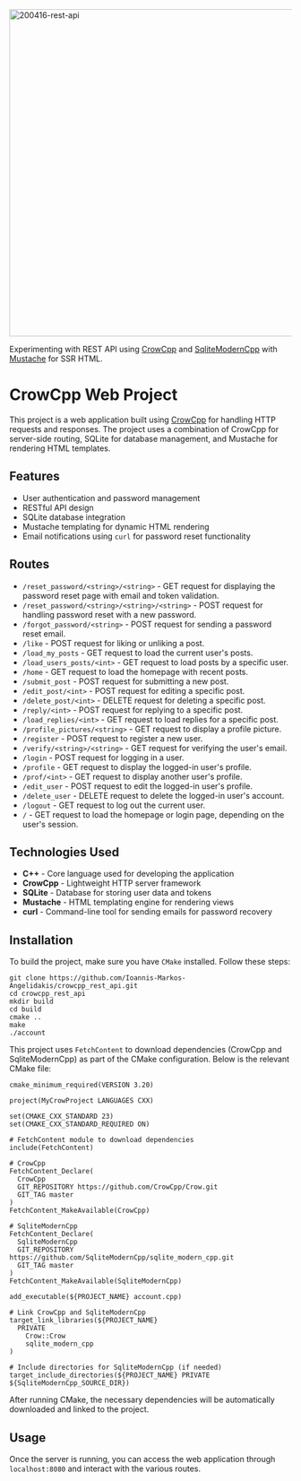 <img width="584" alt="200416-rest-api" src="https://github.com/Mark-AAAA/crowcpp_rest_api/assets/52075807/290c389a-1c52-4b43-bcf6-4219ca5a44f5">
<p>Experimenting with REST API using <a href="https://github.com/CrowCpp/Crow">CrowCpp</a> and <a href="https://github.com/SqliteModernCpp/sqlite_modern_cpp">SqliteModernCpp</a> with <a href="https://github.com/mustache/spec">Mustache</a> for SSR HTML.</p>
<h1>CrowCpp Web Project</h1>

<p>This project is a web application built using <a href="https://crowcpp.org/">CrowCpp</a> for handling HTTP requests and responses. The project uses a combination of CrowCpp for server-side routing, SQLite for database management, and Mustache for rendering HTML templates.</p>

<h2>Features</h2>
<ul>
  <li>User authentication and password management</li>
  <li>RESTful API design</li>
  <li>SQLite database integration</li>
  <li>Mustache templating for dynamic HTML rendering</li>
  <li>Email notifications using <code>curl</code> for password reset functionality</li>
</ul>

<h2>Routes</h2>
<ul>
  <li><code>/reset_password/&lt;string&gt;/&lt;string&gt;</code> - GET request for displaying the password reset page with email and token validation.</li>
  <li><code>/reset_password/&lt;string&gt;/&lt;string&gt;/&lt;string&gt;</code> - POST request for handling password reset with a new password.</li>
  <li><code>/forgot_password/&lt;string&gt;</code> - POST request for sending a password reset email.</li>
  <li><code>/like</code> - POST request for liking or unliking a post.</li>
  <li><code>/load_my_posts</code> - GET request to load the current user's posts.</li>
  <li><code>/load_users_posts/&lt;int&gt;</code> - GET request to load posts by a specific user.</li>
  <li><code>/home</code> - GET request to load the homepage with recent posts.</li>
  <li><code>/submit_post</code> - POST request for submitting a new post.</li>
  <li><code>/edit_post/&lt;int&gt;</code> - POST request for editing a specific post.</li>
  <li><code>/delete_post/&lt;int&gt;</code> - DELETE request for deleting a specific post.</li>
  <li><code>/reply/&lt;int&gt;</code> - POST request for replying to a specific post.</li>
  <li><code>/load_replies/&lt;int&gt;</code> - GET request to load replies for a specific post.</li>
  <li><code>/profile_pictures/&lt;string&gt;</code> - GET request to display a profile picture.</li>
  <li><code>/register</code> - POST request to register a new user.</li>
  <li><code>/verify/&lt;string&gt;/&lt;string&gt;</code> - GET request for verifying the user's email.</li>
  <li><code>/login</code> - POST request for logging in a user.</li>
  <li><code>/profile</code> - GET request to display the logged-in user's profile.</li>
  <li><code>/prof/&lt;int&gt;</code> - GET request to display another user's profile.</li>
  <li><code>/edit_user</code> - POST request to edit the logged-in user's profile.</li>
  <li><code>/delete_user</code> - DELETE request to delete the logged-in user's account.</li>
  <li><code>/logout</code> - GET request to log out the current user.</li>
  <li><code>/</code> - GET request to load the homepage or login page, depending on the user's session.</li>
</ul>


<h2>Technologies Used</h2>
<ul>
  <li><strong>C++</strong> - Core language used for developing the application</li>
  <li><strong>CrowCpp</strong> - Lightweight HTTP server framework</li>
  <li><strong>SQLite</strong> - Database for storing user data and tokens</li>
  <li><strong>Mustache</strong> - HTML templating engine for rendering views</li>
  <li><strong>curl</strong> - Command-line tool for sending emails for password recovery</li>
</ul>

<h2>Installation</h2>
<p>To build the project, make sure you have <code>CMake</code> installed. Follow these steps:</p>

<pre><code>git clone https://github.com/Ioannis-Markos-Angelidakis/crowcpp_rest_api.git
cd crowcpp_rest_api
mkdir build
cd build
cmake ..
make
./account
</code></pre>

<p>This project uses <code>FetchContent</code> to download dependencies (CrowCpp and SqliteModernCpp) as part of the CMake configuration. Below is the relevant CMake file:</p>

<pre><code>cmake_minimum_required(VERSION 3.20)

project(MyCrowProject LANGUAGES CXX)

set(CMAKE_CXX_STANDARD 23)
set(CMAKE_CXX_STANDARD_REQUIRED ON)

# FetchContent module to download dependencies
include(FetchContent)

# CrowCpp
FetchContent_Declare(
  CrowCpp
  GIT_REPOSITORY https://github.com/CrowCpp/Crow.git
  GIT_TAG master 
)
FetchContent_MakeAvailable(CrowCpp)

# SqliteModernCpp
FetchContent_Declare(
  SqliteModernCpp
  GIT_REPOSITORY https://github.com/SqliteModernCpp/sqlite_modern_cpp.git
  GIT_TAG master  
)
FetchContent_MakeAvailable(SqliteModernCpp)

add_executable(${PROJECT_NAME} account.cpp)

# Link CrowCpp and SqliteModernCpp
target_link_libraries(${PROJECT_NAME}
  PRIVATE
    Crow::Crow
    sqlite_modern_cpp
)

# Include directories for SqliteModernCpp (if needed)
target_include_directories(${PROJECT_NAME} PRIVATE ${SqliteModernCpp_SOURCE_DIR})
</code></pre>

<p>After running CMake, the necessary dependencies will be automatically downloaded and linked to the project.</p>

<h2>Usage</h2>
<p>Once the server is running, you can access the web application through <code>localhost:8080</code> and interact with the various routes.</p>
